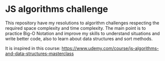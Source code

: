 # JS algorithms challenge

This repository have my resolutions to algorithm challenges respecting the required space complexity and time complexity.
The main point is to practice Big-O Notation and improve my skills to understand situations and write better code, also to learn about data structures and sort methods.

It is inspired in this course: <a href="https://www.udemy.com/course/js-algorithms-and-data-structures-masterclass">https://www.udemy.com/course/js-algorithms-and-data-structures-masterclass</a>

